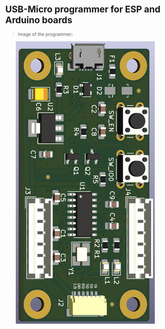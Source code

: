 # USB-Micro programmer for ESP and Arduino boards
> Image of the programmer:
<p align="center">
  <img src="Images/rev-0.1.4-usb-micro-programmer.png">
</p>
